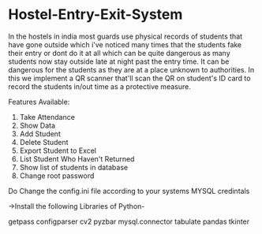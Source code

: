 # Hostel-Entry-Exit-System
In the hostels in india most guards use physical records of students that have gone outside which i've noticed many times that the students fake their entry or dont do it at all which can be quite dangerous as many students now stay outside late at night past the entry time. It can be dangerous for the students as they are at a place unknown to authorities.
In this we implement a QR scanner that'll scan the QR on student's ID card to record the students in/out time as a protective measure.


Features Available:
1. Take Attendance
2. Show Data
3. Add Student
4. Delete Student
5. Export Student to Excel
6. List Student Who Haven't Returned 
7. Show list of students in database
8. Change root password

Do Change the config.ini file according to your systems MYSQL credintals 

->Install the following Libraries of Python-


  getpass
  configparser
  cv2
  pyzbar
  mysql.connector
  tabulate
  pandas
  tkinter

